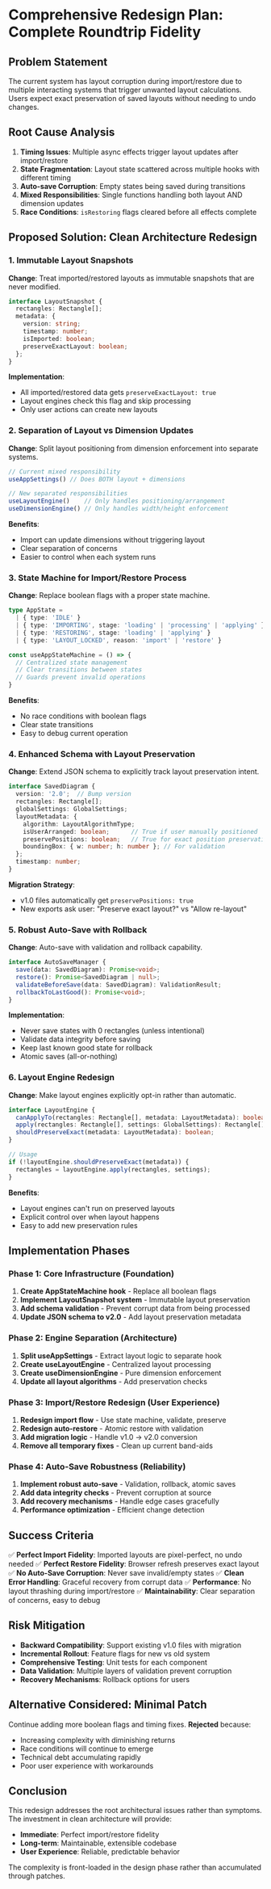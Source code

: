 # Comprehensive Redesign Plan: Complete Roundtrip Fidelity

## Problem Statement
The current system has layout corruption during import/restore due to multiple interacting systems that trigger unwanted layout calculations. Users expect exact preservation of saved layouts without needing to undo changes.

## Root Cause Analysis
1. **Timing Issues**: Multiple async effects trigger layout updates after import/restore
2. **State Fragmentation**: Layout state scattered across multiple hooks with different timing
3. **Auto-save Corruption**: Empty states being saved during transitions
4. **Mixed Responsibilities**: Single functions handling both layout AND dimension updates
5. **Race Conditions**: `isRestoring` flags cleared before all effects complete

## Proposed Solution: Clean Architecture Redesign

### 1. Immutable Layout Snapshots
**Change**: Treat imported/restored layouts as immutable snapshots that are never modified.

```typescript
interface LayoutSnapshot {
  rectangles: Rectangle[];
  metadata: {
    version: string;
    timestamp: number;
    isImported: boolean;
    preserveExactLayout: boolean;
  };
}
```

**Implementation**:
- All imported/restored data gets `preserveExactLayout: true`
- Layout engines check this flag and skip processing
- Only user actions can create new layouts

### 2. Separation of Layout vs Dimension Updates
**Change**: Split layout positioning from dimension enforcement into separate systems.

```typescript
// Current mixed responsibility
useAppSettings() // Does BOTH layout + dimensions

// New separated responsibilities  
useLayoutEngine()    // Only handles positioning/arrangement
useDimensionEngine() // Only handles width/height enforcement
```

**Benefits**:
- Import can update dimensions without triggering layout
- Clear separation of concerns
- Easier to control when each system runs

### 3. State Machine for Import/Restore Process
**Change**: Replace boolean flags with a proper state machine.

```typescript
type AppState = 
  | { type: 'IDLE' }
  | { type: 'IMPORTING', stage: 'loading' | 'processing' | 'applying' }
  | { type: 'RESTORING', stage: 'loading' | 'applying' }
  | { type: 'LAYOUT_LOCKED', reason: 'import' | 'restore' }

const useAppStateMachine = () => {
  // Centralized state management
  // Clear transitions between states
  // Guards prevent invalid operations
}
```

**Benefits**:
- No race conditions with boolean flags
- Clear state transitions
- Easy to debug current operation

### 4. Enhanced Schema with Layout Preservation
**Change**: Extend JSON schema to explicitly track layout preservation intent.

```typescript
interface SavedDiagram {
  version: '2.0';  // Bump version
  rectangles: Rectangle[];
  globalSettings: GlobalSettings;
  layoutMetadata: {
    algorithm: LayoutAlgorithmType;
    isUserArranged: boolean;      // True if user manually positioned
    preservePositions: boolean;   // True for exact position preservation
    boundingBox: { w: number; h: number }; // For validation
  };
  timestamp: number;
}
```

**Migration Strategy**:
- v1.0 files automatically get `preservePositions: true`
- New exports ask user: "Preserve exact layout?" vs "Allow re-layout"

### 5. Robust Auto-Save with Rollback
**Change**: Auto-save with validation and rollback capability.

```typescript
interface AutoSaveManager {
  save(data: SavedDiagram): Promise<void>;
  restore(): Promise<SavedDiagram | null>;
  validateBeforeSave(data: SavedDiagram): ValidationResult;
  rollbackToLastGood(): Promise<void>;
}
```

**Implementation**:
- Never save states with 0 rectangles (unless intentional)
- Validate data integrity before saving
- Keep last known good state for rollback
- Atomic saves (all-or-nothing)

### 6. Layout Engine Redesign
**Change**: Make layout engines explicitly opt-in rather than automatic.

```typescript
interface LayoutEngine {
  canApplyTo(rectangles: Rectangle[], metadata: LayoutMetadata): boolean;
  apply(rectangles: Rectangle[], settings: GlobalSettings): Rectangle[];
  shouldPreserveExact(metadata: LayoutMetadata): boolean;
}

// Usage
if (!layoutEngine.shouldPreserveExact(metadata)) {
  rectangles = layoutEngine.apply(rectangles, settings);
}
```

**Benefits**:
- Layout engines can't run on preserved layouts
- Explicit control over when layout happens
- Easy to add new preservation rules

## Implementation Phases

### Phase 1: Core Infrastructure (Foundation)
1. **Create AppStateMachine hook** - Replace all boolean flags
2. **Implement LayoutSnapshot system** - Immutable layout preservation
3. **Add schema validation** - Prevent corrupt data from being processed
4. **Update JSON schema to v2.0** - Add layout preservation metadata

### Phase 2: Engine Separation (Architecture)
1. **Split useAppSettings** - Extract layout logic to separate hook
2. **Create useLayoutEngine** - Centralized layout processing
3. **Create useDimensionEngine** - Pure dimension enforcement
4. **Update all layout algorithms** - Add preservation checks

### Phase 3: Import/Restore Redesign (User Experience)
1. **Redesign import flow** - Use state machine, validate, preserve
2. **Redesign auto-restore** - Atomic restore with validation
3. **Add migration logic** - Handle v1.0 → v2.0 conversion
4. **Remove all temporary fixes** - Clean up current band-aids

### Phase 4: Auto-Save Robustness (Reliability)
1. **Implement robust auto-save** - Validation, rollback, atomic saves
2. **Add data integrity checks** - Prevent corruption at source
3. **Add recovery mechanisms** - Handle edge cases gracefully
4. **Performance optimization** - Efficient change detection

## Success Criteria
✅ **Perfect Import Fidelity**: Imported layouts are pixel-perfect, no undo needed
✅ **Perfect Restore Fidelity**: Browser refresh preserves exact layout
✅ **No Auto-Save Corruption**: Never save invalid/empty states
✅ **Clean Error Handling**: Graceful recovery from corrupt data
✅ **Performance**: No layout thrashing during import/restore
✅ **Maintainability**: Clear separation of concerns, easy to debug

## Risk Mitigation
- **Backward Compatibility**: Support existing v1.0 files with migration
- **Incremental Rollout**: Feature flags for new vs old system
- **Comprehensive Testing**: Unit tests for each component
- **Data Validation**: Multiple layers of validation prevent corruption
- **Recovery Mechanisms**: Rollback options for users

## Alternative Considered: Minimal Patch
Continue adding more boolean flags and timing fixes. **Rejected** because:
- Increasing complexity with diminishing returns
- Race conditions will continue to emerge
- Technical debt accumulating rapidly
- Poor user experience with workarounds

## Conclusion
This redesign addresses the root architectural issues rather than symptoms. The investment in clean architecture will provide:
- **Immediate**: Perfect import/restore fidelity
- **Long-term**: Maintainable, extensible codebase
- **User Experience**: Reliable, predictable behavior

The complexity is front-loaded in the design phase rather than accumulated through patches.